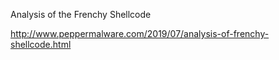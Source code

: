 Analysis of the Frenchy Shellcode

http://www.peppermalware.com/2019/07/analysis-of-frenchy-shellcode.html
